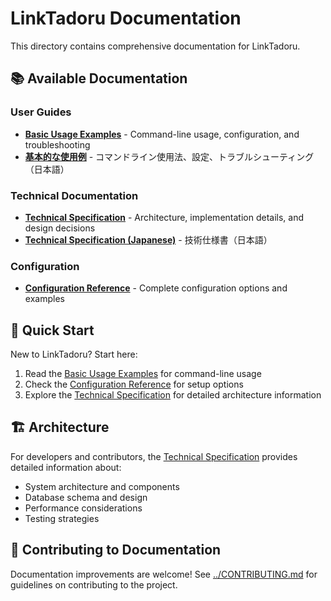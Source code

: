# LinkTadoru Documentation

This directory contains comprehensive documentation for LinkTadoru.

## 📚 Available Documentation

### User Guides
- **[Basic Usage Examples](basic-usage.md)** - Command-line usage, configuration, and troubleshooting
- **[基本的な使用例](basic-usage.ja.md)** - コマンドライン使用法、設定、トラブルシューティング（日本語）

### Technical Documentation  
- **[Technical Specification](technical-specification.md)** - Architecture, implementation details, and design decisions
- **[Technical Specification (Japanese)](technical-specification.ja.md)** - 技術仕様書（日本語）

### Configuration
- **[Configuration Reference](../config.yaml.example)** - Complete configuration options and examples

## 🚀 Quick Start

New to LinkTadoru? Start here:

1. Read the [Basic Usage Examples](basic-usage.md) for command-line usage
2. Check the [Configuration Reference](../config.yaml.example) for setup options
3. Explore the [Technical Specification](technical-specification.md) for detailed architecture information

## 🏗️ Architecture

For developers and contributors, the [Technical Specification](technical-specification.md) provides detailed information about:

- System architecture and components
- Database schema and design
- Performance considerations
- Testing strategies

## 📝 Contributing to Documentation

Documentation improvements are welcome! See [../CONTRIBUTING.md](../CONTRIBUTING.md) for guidelines on contributing to the project.